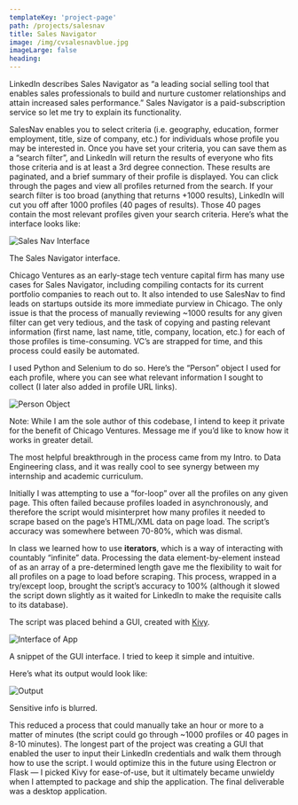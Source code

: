 ```yaml
---
templateKey: 'project-page'
path: /projects/salesnav
title: Sales Navigator
image: /img/cvsalesnavblue.jpg
imageLarge: false
heading: 
---
```


LinkedIn describes Sales Navigator as “a leading social selling tool that enables sales professionals to build and nurture customer relationships and attain increased sales performance.” Sales Navigator is a paid-subscription service so let me try to explain its functionality.

SalesNav enables you to select criteria (i.e. geography, education, former employment, title, size of company, etc.) for individuals whose profile you may be interested in. Once you have set your criteria, you can save them as a “search filter”, and LinkedIn will return the results of everyone who fits those criteria and is at least a 3rd degree connection. These results are paginated, and a brief summary of their profile is displayed. You can click through the pages and view all profiles returned from the search. If your search filter is too broad (anything that returns +1000 results), LinkedIn will cut you off after 1000 profiles (40 pages of results). Those 40 pages contain the most relevant profiles given your search criteria. Here’s what the interface looks like: 

![Sales Nav Interface](/img/salesnav/interface.jpg)
<div class="subtitle">The Sales Navigator interface.</div>

Chicago Ventures as an early-stage tech venture capital firm has many use cases for Sales Navigator, including compiling contacts for its current portfolio companies to reach out to. It also intended to use SalesNav to find leads on startups outside its more immediate purview in Chicago. The only issue is that the process of manually reviewing ~1000 results for any given filter can get very tedious, and the task of copying and pasting relevant information (first name, last name, title, company, location, etc.) for each of those profiles is time-consuming. VC’s are strapped for time, and this process could easily be automated.

I used Python and Selenium to do so. Here’s the “Person” object I used for each profile, where you can see what relevant information I sought to collect (I later also added in profile URL links).

<div class="image-50"></div>

![Person Object](/img/salesnav/personobject.jpg)
<div class="subtitle image-50">Note: While I am the sole author of this codebase, I intend to keep it private for the benefit of Chicago Ventures. Message me if you’d like to know how it works in greater detail.</div>

The most helpful breakthrough in the process came from my Intro. to Data Engineering class, and it was really cool to see synergy between my internship and academic curriculum.

Initially I was attempting to use a “for-loop” over all the profiles on any given page. This often failed because profiles loaded in asynchronously, and therefore the script would misinterpret how many profiles it needed to scrape based on the page’s HTML/XML data on page load. The script’s accuracy was somewhere between 70-80%, which was dismal.

In class we learned how to use **iterators**, which is a way of interacting with countably “infinite” data. Processing the data element-by-element instead of as an array of a pre-determined length gave me the flexibility to wait for all profiles on a page to load before scraping. This process, wrapped in a try/except loop, brought the script’s accuracy to 100% (although it slowed the script down slightly as it waited for LinkedIn to make the requisite calls to its database).

The script was placed behind a GUI, created with [Kivy](https://kivy.org/#home).

<div class="image-50"></div>

![Interface of App](/img/salesnav/salesnavinterface.jpg)
<div class="subtitle image-50">A snippet of the GUI interface. I tried to keep it simple and intuitive.</div>


Here’s what its output would look like:

<div class="image-50"></div>

![Output](/img/salesnav/csvoutput.jpg)
<div class="subtitle image-50">Sensitive info is blurred.</div>

This reduced a process that could manually take an hour or more to a matter of minutes (the script could go through ~1000 profiles or 40 pages in 8-10 minutes). The longest part of the project was creating a GUI that enabled the user to input their LinkedIn credentials and walk them through how to use the script. I would optimize this in the future using Electron or Flask — I picked Kivy for ease-of-use, but it ultimately became unwieldy when I attempted to package and ship the application. The final deliverable was a desktop application.